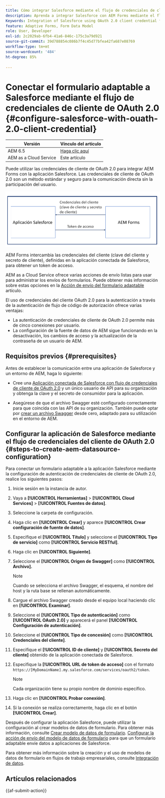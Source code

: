 ```yaml
---
title: Cómo integrar Salesforce mediante el flujo de credenciales de cliente de OAuth 2.0 con AEM Forms
description: Aprenda a integrar Salesforce con AEM Forms mediante el flujo de credenciales de cliente de OAuth 2.0.
Keywords: Integration of Salesforce using OAuth 2.0 client credential flow, salesforce integration with oauth2 using client credential flow, salesforce and client credential integration
feature: Adaptive Forms, Form Data Model
role: User, Developer
exl-id: 2c2029ab-6fb4-41a6-846c-175c3a79d921
source-git-commit: 39d788854c086b7f4c45d77bfea42fa687e08769
workflow-type: tm+mt
source-wordcount: '484'
ht-degree: 85%

---
```


# Conectar el formulario adaptable a Salesforce mediante el flujo de credenciales de cliente de OAuth 2.0 {#configure-salesforce-with-ouath-2.0-client-credential}

| Versión | Vínculo del artículo |
| -------- | ---------------------------- |
| AEM 6.5 | [Haga clic aquí](https://experienceleague.adobe.com/docs/experience-manager-65/forms/form-data-model/oauth2-client-credentials-flow-for-server-to-server-integration.html?lang=es) |
| AEM as a Cloud Service | Este artículo |

Puede utilizar las credenciales de cliente de OAuth 2.0 para integrar AEM Forms con la aplicación Salesforce. Las credenciales de cliente de OAuth 2.0 son un método estándar y seguro para la comunicación directa sin la participación del usuario.

![Flujo de trabajo al establecer la comunicación entre AEM Forms y la aplicación Salesforce](/help/forms/assets/salesforce-workflow.png)

AEM Forms intercambia las credenciales del cliente (clave del cliente y secreto de cliente), definidas en la aplicación conectada de Salesforce, para obtener un token de acceso.

AEM as a Cloud Service ofrece varias acciones de envío listas para usar para administrar los envíos de formularios. Puede obtener más información sobre estas opciones en la [Acción de envío del formulario adaptable](/help/forms/configure-submit-actions-core-components.md) artículo.

El uso de credenciales del cliente OAuth 2.0 para la autenticación a través de la autenticación de flujo de código de autorización ofrece varias ventajas:

* La autenticación de credenciales de cliente de OAuth 2.0 permite más de cinco conexiones por usuario.
* La configuración de la fuente de datos de AEM sigue funcionando en la desactivación, los cambios de acceso y la actualización de la contraseña de un usuario de AEM.

## Requisitos previos {#prerequisites}

Antes de establecer la comunicación entre una aplicación de Salesforce y un entorno de AEM, haga lo siguiente:

* Cree una [Aplicación conectada de Salesforce con flujo de credenciales de cliente de OAuth 2.0](https://help.salesforce.com/s/articleView?id=sf.connected_app_client_credentials_setup.htm&amp;type=5) y un único usuario de API para su organización y obtenga la clave y el secreto de consumidor para la aplicación.

* Asegúrese de que el archivo Swagger esté configurado correctamente para que coincida con las API de su organización. También puede optar por [crear un archivo Swagger](https://experienceleague.adobe.com/docs/experience-manager-learn/cloud-service/forms/integrate-with-salesforce/describe-rest-api.html?lang=es) desde cero, adaptado para su utilización en el entorno de AEM.


## Configurar la aplicación de Salesforce mediante el flujo de credenciales del cliente de OAuth 2.0 {#steps-to-create-aem-datasource-configuration}

Para conectar un formulario adaptable a la aplicación Salesforce mediante la configuración de autenticación de credenciales de cliente de OAuth 2.0, realice los siguientes pasos:

1. Inicie sesión en la instancia de autor.
1. Vaya a **[!UICONTROL Herramientas]** > **[!UICONTROL Cloud Services]** > **[!UICONTROL Fuentes de datos]**.
1. Seleccione la carpeta de configuración.
1. Haga clic en **[!UICONTROL Crear]** y aparece **[!UICONTROL Crear configuración de fuente de datos]**.
1. Especifique el **[!UICONTROL Título]** y seleccione el **[!UICONTROL Tipo de servicio]** como **[!UICONTROL Servicio RESTful]**.
1. Haga clic en **[!UICONTROL Siguiente]**.
1. Seleccione el **[!UICONTROL Origen de Swagger]** como **[!UICONTROL Archivo].**

   >[!NOTE]
   >
   > Cuando se selecciona el archivo Swagger, el esquema, el nombre del host y la ruta base se rellenan automáticamente.

1. Cargue el archivo Swagger creado desde el equipo local haciendo clic en **[!UICONTROL Examinar]**.
1. Seleccione el **[!UICONTROL Tipo de autenticación]** como **[!UICONTROL OAuth 2.0]** y aparecerá el panel **[!UICONTROL Configuración de autenticación]**.
1. Seleccione el **[!UICONTROL Tipo de concesión]** como **[!UICONTROL Credenciales del cliente]**.
1. Especifique el **[!UICONTROL ID de cliente]** y **[!UICONTROL Secreto del cliente]** obtenido de la aplicación conectada de Salesforce.
1. Especifique la **[!UICONTROL URL de token de acceso]** con el formato
   `https://[MyDomainName].my.salesforce.com/services/oauth2/token`.

   >[!NOTE]
   >
   > Cada organización tiene su propio nombre de dominio específico.

1. Haga clic en **[!UICONTROL Probar conexión]**.
1. Si la conexión se realiza correctamente, haga clic en el botón **[!UICONTROL Crear]**.


Después de configurar la aplicación Salesforce, puede utilizar la configuración al crear modelos de datos de formulario. Para obtener más información, consulte [Crear modelo de datos de formulario](create-form-data-models.md). [Configurar la acción de envío del modelo de datos de formulario](/help/forms/using-form-data-model.md) para que un formulario adaptable envíe datos a aplicaciones de Salesforce.

Para obtener más información sobre la creación y el uso de modelos de datos de formulario en flujos de trabajo empresariales, consulte [Integración de datos](data-integration.md).

## Artículos relacionados

{{af-submit-action}}


